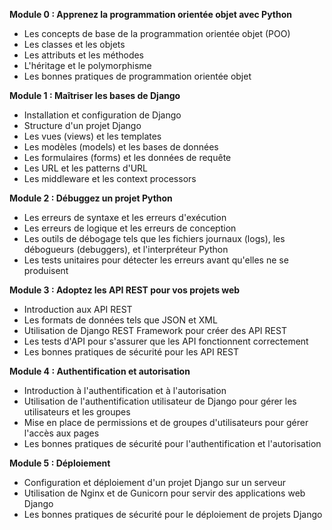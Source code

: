 

**Module 0 : Apprenez la programmation orientée objet avec Python**


- Les concepts de base de la programmation orientée objet (POO)
- Les classes et les objets
- Les attributs et les méthodes
- L'héritage et le polymorphisme
- Les bonnes pratiques de programmation orientée objet

**Module 1 : Maîtriser les bases de Django**


- Installation et configuration de Django
- Structure d'un projet Django
- Les vues (views) et les templates
- Les modèles (models) et les bases de données
- Les formulaires (forms) et les données de requête
- Les URL et les patterns d'URL
- Les middleware et les context processors

**Module 2 : Débuggez un projet Python**


- Les erreurs de syntaxe et les erreurs d'exécution
- Les erreurs de logique et les erreurs de conception
- Les outils de débogage tels que les fichiers journaux (logs), les débogueurs (debuggers), et l'interpréteur Python
- Les tests unitaires pour détecter les erreurs avant qu'elles ne se produisent

**Module 3 : Adoptez les API REST pour vos projets web**


- Introduction aux API REST
- Les formats de données tels que JSON et XML
- Utilisation de Django REST Framework pour créer des API REST
- Les tests d'API pour s'assurer que les API fonctionnent correctement
- Les bonnes pratiques de sécurité pour les API REST

**Module 4 : Authentification et autorisation**


- Introduction à l'authentification et à l'autorisation
- Utilisation de l'authentification utilisateur de Django pour gérer les utilisateurs et les groupes
- Mise en place de permissions et de groupes d'utilisateurs pour gérer l'accès aux pages
- Les bonnes pratiques de sécurité pour l'authentification et l'autorisation

**Module 5 : Déploiement**


- Configuration et déploiement d'un projet Django sur un serveur
- Utilisation de Nginx et de Gunicorn pour servir des applications web Django
- Les bonnes pratiques de sécurité pour le déploiement de projets Django

